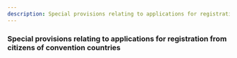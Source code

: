 ```yaml
---
description: Special provisions relating to applications for registration from citizens of convention countries
---
```


### Special provisions relating to applications for registration from citizens of convention countries

